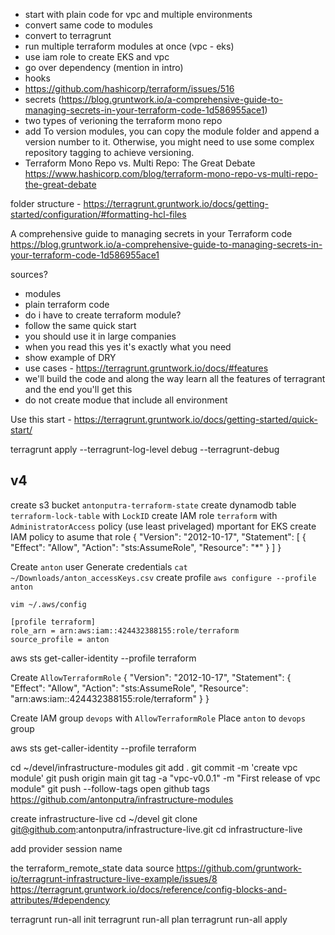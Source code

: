 - start with plain code for vpc and multiple environments
- convert same code to modules
- convert to terragrunt
- run multiple terraform modules at once (vpc - eks)
- use iam role to create EKS and vpc
- go over dependency (mention in intro)
- hooks
- https://github.com/hashicorp/terraform/issues/516
- secrets (https://blog.gruntwork.io/a-comprehensive-guide-to-managing-secrets-in-your-terraform-code-1d586955ace1)
- two types of verioning the terraform mono repo
- add To version modules, you can copy the module folder and append a version number to it. Otherwise, you might need to use some complex repository tagging to achieve versioning.
- Terraform Mono Repo vs. Multi Repo: The Great Debate https://www.hashicorp.com/blog/terraform-mono-repo-vs-multi-repo-the-great-debate

folder structure - https://terragrunt.gruntwork.io/docs/getting-started/configuration/#formatting-hcl-files

A comprehensive guide to managing secrets in your Terraform code
https://blog.gruntwork.io/a-comprehensive-guide-to-managing-secrets-in-your-terraform-code-1d586955ace1

sources?
- modules
- plain terraform code
- do i have to create terraform module?
- follow the same quick start
- you should use it in large companies
- when you read this yes it's exactly what you need
- show example of DRY
- use cases - https://terragrunt.gruntwork.io/docs/#features
- we'll build the code and along the way learn all the features of terragrant and the end you'll get this
- do not create modue that include all environment

Use this start - https://terragrunt.gruntwork.io/docs/getting-started/quick-start/





terragrunt apply --terragrunt-log-level debug --terragrunt-debug




## v4

create s3 bucket `antonputra-terraform-state`
create dynamodb table `terraform-lock-table` with `LockID`
create IAM role `terraform` with `AdministratorAccess` policy (use least privelaged) mportant for EKS
create IAM policy to asume that role
{
  "Version": "2012-10-17",
  "Statement": [
    {
      "Effect": "Allow",
      "Action": "sts:AssumeRole",
      "Resource": "*"
    }
  ]
}

Create `anton` user
Generate credentials
`cat ~/Downloads/anton_accessKeys.csv`
create profile `aws configure --profile anton`

`vim ~/.aws/config`

```
[profile terraform]
role_arn = arn:aws:iam::424432388155:role/terraform
source_profile = anton
```

aws sts get-caller-identity --profile terraform

Create `AllowTerraformRole`
{
  "Version": "2012-10-17",
  "Statement": {
    "Effect": "Allow",
    "Action": "sts:AssumeRole",
    "Resource": "arn:aws:iam::424432388155:role/terraform"
  }
}

Create IAM group `devops` with `AllowTerraformRole`
Place `anton` to `devops` group

aws sts get-caller-identity --profile terraform

cd ~/devel/infrastructure-modules
git add .
git commit -m 'create vpc module'
git push origin main
git tag -a "vpc-v0.0.1" -m "First release of vpc module"
git push --follow-tags
open github tags https://github.com/antonputra/infrastructure-modules

create infrastructure-live
cd ~/devel
git clone git@github.com:antonputra/infrastructure-live.git
cd infrastructure-live

add provider session name



the terraform_remote_state data source
https://github.com/gruntwork-io/terragrunt-infrastructure-live-example/issues/8
https://terragrunt.gruntwork.io/docs/reference/config-blocks-and-attributes/#dependency

terragrunt run-all init
terragrunt run-all plan
terragrunt run-all apply